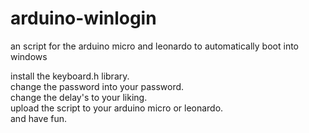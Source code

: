 # arduino-winlogin
an script for the arduino micro and leonardo to automatically boot into windows

install the keyboard.h library.  
change the password into your password.  
change the delay's to your liking.  
upload the script to your arduino micro or leonardo.  
and have fun.  
